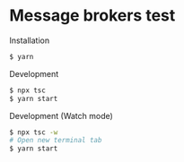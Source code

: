 # Message brokers test

Installation

```bash
$ yarn
```

Development

```bash
$ npx tsc
$ yarn start
```

Development (Watch mode)

```bash
$ npx tsc -w
# Open new terminal tab
$ yarn start
```
